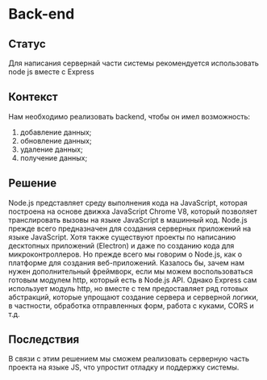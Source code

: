 # Back-end
## Статус
Для написания сервернай части системы рекомендуется использовать node js вместе с Express
## Контекст
Нам необходимо реализовать backend, чтобы он имел возможность:

1. добавление данных;
2. обновление данных;
3. удаление данных;
4. получение данных;
## Решение
Node.js представляет среду выполнения кода на JavaScript, которая построена на основе движка JavaScript Chrome V8, который позволяет транслировать вызовы на языке JavaScript в машинный код. Node.js прежде всего предназначен для создания серверных приложений на языке JavaScript. Хотя также существуют проекты по написанию десктопных приложений (Electron) и даже по созданию кода для микроконтроллеров. Но прежде всего мы говорим о Node.js, как о платформе для создания веб-приложений.
Казалось бы, зачем нам нужен дополнительный фреймворк, если мы можем воспользоваться готовым модулем http, который есть в Node.js API. Однако Express сам использует модуль http, но вместе с тем предоставляет ряд готовых абстракций, которые упрощают создание сервера и серверной логики, в частности, обработка отправленных форм, работа с куками, CORS и т.д.
## Последствия
В связи с этим решением мы сможем реализовать серверную часть проекта на языке JS, что упростит отладку и поддержку системы.